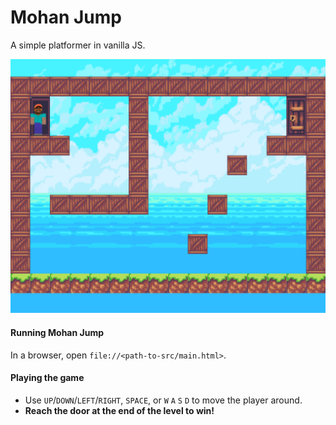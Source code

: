 # Mohan Jump

A simple platformer in vanilla JS.

![Screenshot](./imgs/screenshot.png)

#### Running Mohan Jump

In a browser, open `file://<path-to-src/main.html>`.

#### Playing the game

* Use `UP`/`DOWN`/`LEFT`/`RIGHT`, `SPACE`, or `W` `A` `S` `D` to move the player around.
* **Reach the door at the end of the level to win!**
